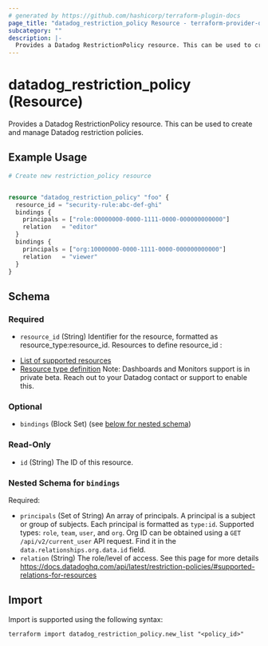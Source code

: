 ```yaml
---
# generated by https://github.com/hashicorp/terraform-plugin-docs
page_title: "datadog_restriction_policy Resource - terraform-provider-datadog"
subcategory: ""
description: |-
  Provides a Datadog RestrictionPolicy resource. This can be used to create and manage Datadog restriction policies.
---
```


# datadog_restriction_policy (Resource)

Provides a Datadog RestrictionPolicy resource. This can be used to create and manage Datadog restriction policies.

## Example Usage

```terraform
# Create new restriction_policy resource


resource "datadog_restriction_policy" "foo" {
  resource_id = "security-rule:abc-def-ghi"
  bindings {
    principals = ["role:00000000-0000-1111-0000-000000000000"]
    relation   = "editor"
  }
  bindings {
    principals = ["org:10000000-0000-1111-0000-000000000000"]
    relation   = "viewer"
  }
}
```

<!-- schema generated by tfplugindocs -->
## Schema

### Required

- `resource_id` (String) Identifier for the resource, formatted as resource_type:resource_id.
Resources to define resource_id : 
* [List of supported resources](https://docs.datadoghq.com/account_management/rbac/granular_access)
* [Resource type definition](https://docs.datadoghq.com/api/latest/restriction-policies/#supported-resources)
Note: Dashboards and Monitors support is in private beta. Reach out to your Datadog contact or support to enable this.

### Optional

- `bindings` (Block Set) (see [below for nested schema](#nestedblock--bindings))

### Read-Only

- `id` (String) The ID of this resource.

<a id="nestedblock--bindings"></a>
### Nested Schema for `bindings`

Required:

- `principals` (Set of String) An array of principals. A principal is a subject or group of subjects. Each principal is formatted as `type:id`. Supported types: `role`, `team`, `user`, and `org`. Org ID can be obtained using a `GET /api/v2/current_user` API request. Find it in the `data.relationships.org.data.id` field.
- `relation` (String) The role/level of access. See this page for more details https://docs.datadoghq.com/api/latest/restriction-policies/#supported-relations-for-resources

## Import

Import is supported using the following syntax:

```shell
terraform import datadog_restriction_policy.new_list "<policy_id>"
```

